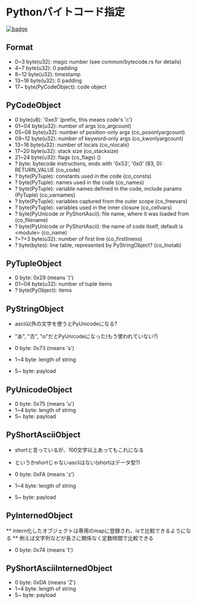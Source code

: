 # Pythonバイトコード指定

[![badge](https://img.shields.io/endpoint.svg?url=https%3A%2F%2Fgezf7g7pd5.execute-api.ap-northeast-1.amazonaws.com%2Fdefault%2Fsource_up_to_date%3Fowner%3Derg-lang%26repos%3Derg%26ref%3Dmain%26path%3Ddoc/EN/python/bytecode_specification.md%26commit_hash%3D9f6a4a43fcf7e4f58cabe6e5a7546820fd9f5ff4)](https://gezf7g7pd5.execute-api.ap-northeast-1.amazonaws.com/default/source_up_to_date?owner=erg-lang&repos=erg&ref=main&path=doc/EN/python/bytecode_specification.md&commit_hash=9f6a4a43fcf7e4f58cabe6e5a7546820fd9f5ff4)

## Format

* 0~3 byte(u32): magic number (see common/bytecode.rs for details)
* 4~7 byte(u32): 0 padding
* 8~12 byte(u32): timestamp
* 13~16 byte(u32): 0 padding
* 17~ byte(PyCodeObject): code object

## PyCodeObject

* 0     byte(u8): '0xe3' (prefix, this means code's 'c')
* 01~04 byte(u32): number of args (co_argcount)
* 05~08 byte(u32): number of position-only args (co_posonlyargcount)
* 09~12 byte(u32): number of keyword-only args (co_kwonlyargcount)
* 13~16 byte(u32): number of locals (co_nlocals)
* 17~20 byte(u32): stack size (co_stacksize)
* 21~24 byte(u32): flags (co_flags) ()
* ?     byte: bytecode instructions, ends with '0x53', '0x0' (83, 0): RETURN_VALUE (co_code)
* ?     byte(PyTuple): constants used in the code (co_consts)
* ?     byte(PyTuple): names used in the code (co_names)
* ?     byte(PyTuple): variable names defined in the code, include params (PyTuple) (co_varnames)
* ?     byte(PyTuple): variables captured from the outer scope (co_freevars)
* ?     byte(PyTuple): variables used in the inner closure (co_cellvars)
* ?     byte(PyUnicode or PyShortAscii): file name, where it was loaded from (co_filename)
* ?     byte(PyUnicode or PyShortAscii): the name of code itself, default is \<module\> (co_name)
* ?~?+3 byte(u32): number of first line (co_firstlineno)
* ?     byte(bytes): line table, represented by PyStringObject? (co_lnotab)

## PyTupleObject

* 0     byte: 0x29 (means ')')
* 01~04 byte(u32): number of tuple items
* ?     byte(PyObject): items

## PyStringObject

* ascii以外の文字を使うとPyUnicodeになる?
* "あ", "𠮷", "α"だとPyUnicodeになった(もう使われていない?)

* 0     byte: 0x73 (means 's')
* 1~4   byte: length of string
* 5~    byte: payload

## PyUnicodeObject

* 0     byte: 0x75 (means 'u')
* 1~4   byte: length of string
* 5~    byte: payload

## PyShortAsciiObject

* shortと言っているが、100文字以上あってもこれになる
* というかshortじゃないasciiはない(shortはデータ型?)

* 0     byte: 0xFA (means 'z')
* 1~4   byte: length of string
* 5~    byte: payload

## PyInternedObject

** intern化したオブジェクトは専用のmapに登録され、isで比較できるようになる
** 例えば文字列などが長さに関係なく定数時間で比較できる

* 0     byte: 0x74 (means 't')

## PyShortAsciiInternedObject

* 0     byte: 0xDA (means 'Z')
* 1~4   byte: length of string
* 5~    byte: payload
